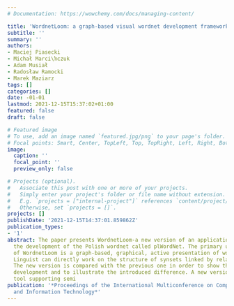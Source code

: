 ```yaml
---
# Documentation: https://wowchemy.com/docs/managing-content/

title: 'WordnetLoom: a graph-based visual wordnet development framework'
subtitle: ''
summary: ''
authors:
- Maciej Piasecki
- Michał Marci\ŉczuk
- Adam Musiał
- Radosław Ramocki
- Marek Maziarz
tags: []
categories: []
date: -01-01
lastmod: 2021-12-15T15:37:02+01:00
featured: false
draft: false

# Featured image
# To use, add an image named `featured.jpg/png` to your page's folder.
# Focal points: Smart, Center, TopLeft, Top, TopRight, Left, Right, BottomLeft, Bottom, BottomRight.
image:
  caption: ''
  focal_point: ''
  preview_only: false

# Projects (optional).
#   Associate this post with one or more of your projects.
#   Simply enter your project's folder or file name without extension.
#   E.g. `projects = ["internal-project"]` references `content/project/deep-learning/index.md`.
#   Otherwise, set `projects = []`.
projects: []
publishDate: '2021-12-15T14:37:01.859862Z'
publication_types:
- '1'
abstract: The paper presents WordnetLoom-a new version of an application supporting
  the development of the Polish wordnet called plWordNet. The primary user interface
  of WordnetLoom is a graph-based, graphical, active presentation of wordnet structure.
  Linguist can directly work on the structure of synsets linked by relation links.
  The new version is compared with the previous one in order to show the lines of
  development and to illustrate the introduced difference. A new version of WordnetWeaver-a
  tool supporting semi
publication: '*Proceedings of the International Multiconference on Computer Science
  and Information Technology*'
---
```

